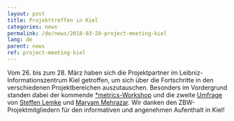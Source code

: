 ```yaml
---
layout: post
title: Projekttreffen in Kiel
categories: news
permalink: /de/news/2018-03-28-project-meeting-kiel
lang: de
parent: news
ref: project-meeting-kiel
---  
```

  
Vom 26. bis zum 28. März haben sich die Projektpartner im Leibniz-Informationszentrum Kiel getroffen, um sich über die Fortschritte in den verschiedenen Projektbereichen auszutauschen. 
Besonders im Vordergrund standen dabei der kommende [*metrics-Workshop](https://metrics-project.net/en/events/workshop2018/) und die zweite [Umfrage](https://tigereye.informatik.uni-kiel.de/limesurvey/index.php/357739?lang=en) von [Steffen Lemke](https://metrics-project.net/de/uber_uns/team/) und [Maryam Mehrazar](https://metrics-project.net/de/uber_uns/team/).
Wir danken den ZBW-Projektmitgliedern für den informativen und angenehmen Aufenthalt in Kiel!


